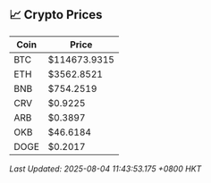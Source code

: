 ## 📈 Crypto Prices

| Coin | Price |
| ---- | ----- |
| BTC | $114673.9315 |
| ETH | $3562.8521 |
| BNB | $754.2519 |
| CRV | $0.9225 |
| ARB | $0.3897 |
| OKB | $46.6184 |
| DOGE | $0.2017 |

_Last Updated: 2025-08-04 11:43:53.175 +0800 HKT_